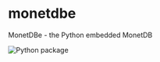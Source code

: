 # monetdbe
MonetDBe - the Python embedded MonetDB


![Python package](https://github.com/gijzelaerr/monetdbe/workflows/Python%20package/badge.svg)
